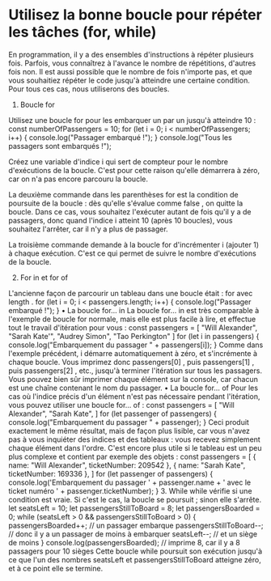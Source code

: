 # Utilisez la bonne boucle pour répéter les tâches (for, while)

En programmation, il y a des ensembles d'instructions à répéter plusieurs fois. Parfois, vous connaîtrez à l'avance le nombre de répétitions, d'autres fois non. Il est aussi possible que le nombre de fois n'importe pas, et que vous souhaitiez répéter le code jusqu'à atteindre une certaine condition. Pour tous ces cas, nous utiliserons des boucles.

1. Boucle for

Utilisez une boucle for pour les embarquer un par un jusqu'à atteindre 10 :
const numberOfPassengers = 10;
for (let i = 0; i < numberOfPassengers; i++) {
console.log("Passager embarqué !");
}
console.log("Tous les passagers sont embarqués !");

Créez une variable d'indice i qui sert de compteur pour le nombre d'exécutions de la boucle. C'est pour cette raison qu'elle démarrera à zéro, car on n'a pas encore parcouru la boucle.

La deuxième commande dans les parenthèses for est la condition de poursuite de la boucle : dès qu'elle s'évalue comme false , on quitte la boucle. Dans ce cas, vous souhaitez l'exécuter autant de fois qu'il y a de passagers, donc quand l'indice i atteint 10 (après 10 boucles), vous souhaitez l'arrêter, car il n'y a plus de passager.

La troisième commande demande à la boucle for d'incrémenter i (ajouter 1) à chaque exécution. C'est ce qui permet de suivre le nombre d'exécutions de la boucle.

2. For in et for of

L'ancienne façon de parcourir un tableau dans une boucle était : for avec length .
for (let i = 0; i < passengers.length; i++) {
console.log("Passager embarqué !");
}
• La boucle for… in
La boucle for… in est très comparable à l'exemple de boucle for normale, mais elle est plus facile à lire, et effectue tout le travail d'itération pour vous :
const passengers = [
"Will Alexander",
"Sarah Kate'",
"Audrey Simon",
"Tao Perkington"
]
for (let i in passengers) {
console.log("Embarquement du passager " + passengers[i]);
}
Comme dans l'exemple précédent, i démarre automatiquement à zéro, et s'incrémente à chaque boucle. Vous imprimez donc passengers[0] , puis passengers[1] , puis passengers[2] , etc., jusqu'à terminer l'itération sur tous les passagers. Vous pouvez bien sûr imprimer chaque élément sur la console, car chacun est une chaîne contenant le nom du passager.
• La boucle for… of
Pour les cas où l'indice précis d'un élément n'est pas nécessaire pendant l'itération, vous pouvez utiliser une boucle for… of :
const passengers = [
"Will Alexander",
"Sarah Kate",
]
for (let passenger of passengers) {
console.log("Embarquement du passager " + passenger);
}
Ceci produit exactement le même résultat, mais de façon plus lisible, car vous n'avez pas à vous inquiéter des indices et des tableaux : vous recevez simplement chaque élément dans l'ordre. C'est encore plus utile si le tableau est un peu plus complexe et contient par exemple des objets :
const passengers = [
{
name: "Will Alexander",
ticketNumber: 209542
},
{
name: "Sarah Kate",
ticketNumber: 169336
},
]
for (let passenger of passengers) {
console.log('Embarquement du passager ' + passenger.name + ' avec le ticket numéro ' + passenger.ticketNumber);
} 3. While
while vérifie si une condition est vraie. Si c'est le cas, la boucle se poursuit ; sinon elle s'arrête.
let seatsLeft = 10;
let passengersStillToBoard = 8;
let passengersBoarded = 0;
while (seatsLeft > 0 && passengersStillToBoard > 0) {
passengersBoarded++; // un passager embarque
passengersStillToBoard--; // donc il y a un passager de moins à embarquer
seatsLeft--; // et un siège de moins
}
console.log(passengersBoarded); // imprime 8, car il y a 8 passagers pour 10 sièges
Cette boucle while poursuit son exécution jusqu'à ce que l'un des nombres seatsLeft et passengersStillToBoard atteigne zéro, et à ce point elle se termine.
